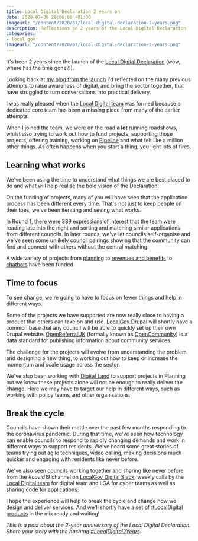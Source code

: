 ```yaml
---
title: Local Digital Declaration 2 years on
date: 2020-07-06 20:06:00 +01:00
imageurl: "/content/2020/07/local-digital-declaration-2-years.png"
description: Reflections on 2 years of the Local Digital Declaration
categories:
- local gov
imageurl: "/content/2020/07/local-digital-declaration-2-years.png"
---
```


It's been 2 years since the launch of the [Local Digital Declaration](https://www.localdigital.gov.uk/declaration/) (wow, where has the time gone?!).

Looking back at [my blog from the launch](/blog/2018/07/launching-local-digital-declaration) I'd reflected on the many previous attempts to raise awareness of digital, and bring the sector together, that have struggled to turn conversations into practical delivery.

I was really pleased when the [Local Digital team](https://twitter.com/LDgovUK) was formed because a dedicated core team has been a missing piece from many of the earlier attempts.

When I joined the team, we were on the road **a lot** running roadshows, whilst also trying to work out how to fund projects, supporting those projects, offering training, working on [Pipeline](https://pipeline.localgov.digital) and what felt like a million other things. As often happens when you start a thing, you light lots of fires.

## Learning what works

We've been using the time to understand what things we are best placed to do and what will help realise the bold vision of the Declaration.

On the funding of projects, many of you will have seen that the application process has been different every time. That's not just to keep people on their toes, we've been iterating and seeing what works.

In Round 1, there were 389 expressions of interest that the team were reading late into the night and sorting and matching similar applications from different councils. In later rounds, we've let councils self-organise and we've seen some unlikely council pairings showing that the community can find and connect with others without the central matching. 

A wide variety of projects from [planning](https://localdigital.gov.uk/fund/projects-submitted/?stage=&status=funded&service=planning-and-building-control&round=&region=) to [revenues and benefits](https://localdigital.gov.uk/funded-projects-round-3/a-new-system-for-processing-revenues-and-benefits-data/) to [chatbots](https://localdigital.gov.uk/can-chatbots-and-ai-help-solve-service-design-problems/) have been funded.

## Time to focus

To see change, we're going to have to focus on fewer things and help in different ways.

Some of the projects we have supported are now really close to having a product that others can take on and use. [LocalGov Drupal](https://localgovdrupal.org) will shortly have a common base that any council will be able to quickly set up their own Drupal website. [OpenReferralUK](https://openreferraluk.org/) (formally known as [OpenCommunity](https://opencommunity.org.uk/)) is a data standard for publishing information about community services.

The challenge for the projects will evolve from understanding the problem and designing a new thing, to working out how to keep or increase the momentum and scale usage across the sector.

We've also been working with [Digital Land](https://digital-land.github.io/) to support projects in Planning but we know these projects alone will not be enough to really deliver the change. Here we may have to target our help in different ways, such as working with policy teams and other organisations.

## Break the cycle

Councils have shown their mettle over the past few months responding to the coronavirus pandemic. During that time, we've seen how technology can enable councils to respond to rapidly changing demands and work in different ways to support residents. We've heard some great stories of teams trying out agile techniques, video calling, making decisions much quicker and engaging with residents like never before.

We've also seen councils working together and sharing like never before from the _#covid19_ channel on [LocalGov Digital Slack](https://localgov.digital/news/2020/03/new-covid19-channel-launched), weekly calls by the [Local Digital team](https://localdigital.gov.uk/coronavirus-response/) for digital team and LGA for cyber teams as well as [sharing code for applications](https://docs.google.com/document/d/19MrE7NpcZs6h_FtFgchjlvtBBMFqDxTby4XWqn-ji3g/edit#heading=h.2o42w8ch4nt5).

I hope the experience will help to break the cycle and change how we design and deliver services. And we'll shortly have a set of [#LocalDigital products](https://localdigital.gov.uk/funded-projects/) in the mix ready and waiting!

_This is a post about the 2-year anniversary of the Local Digital Declaration. Share your story with the hashtag [#LocalDigital2Years](https://twitter.com/search?q=%23LocalDigital2Years)._
